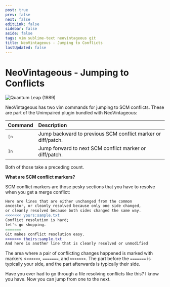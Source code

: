 ```yaml
---
post: true
prev: false
next: false
editLink: false
sidebar: false
aside: false
tags: vim sublime-text neovintageous git
title: NeoVintageous - Jumping to Conflicts
lastUpdated: false
---
```


# NeoVintageous - Jumping to Conflicts

![Quantum Leap (1989)](/assets/images/quantum-leap.webp)

NeoVintageous has two vim commands for jumping to SCM conflicts. These are part of the Unimpaired plugin bundled with NeoVintageous:

Command | Description
:------ | :----------
<kbd>[n</kbd> | Jump backward to previous SCM conflict marker or diff/patch.
<kbd>]n</kbd> | Jump forward to next SCM conflict marker or diff/patch.

Both of those take a preceding count.

**What are SCM conflict markers?**

SCM conflict markers are those pesky sections that you have to resolve when you get a merge conflict:

```diff
Here are lines that are either unchanged from the common
ancestor, or cleanly resolved because only one side changed,
or cleanly resolved because both sides changed the same way.
<<<<<<< yours:sample.txt
Conflict resolution is hard;
let's go shopping.
=======
Git makes conflict resolution easy.
>>>>>>> theirs:sample.txt
And here is another line that is cleanly resolved or unmodified
```

The area where a pair of conflicting changes happened is marked with markers <`<<<<<<`, `=======`, and `>>>>>>>`. The part before the `=======` is typically your side, and the part afterwards is typically their side.

Have you ever had to go through a file resolving conflicts like this? I know you have. Now you can jump from one to the next.
